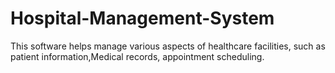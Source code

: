 # Hospital-Management-System
This software helps manage various aspects of healthcare facilities, such as patient information,Medical records, appointment scheduling.
